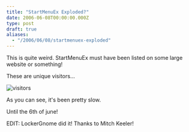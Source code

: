 ```yaml
---
title: "StartMenuEx Exploded?"
date: 2006-06-08T00:00:00.000Z
type: post
draft: true
aliases:
  - "/2006/06/08/startmenuex-exploded"
---
```

This is quite weird. StartMenuEx must have been listed on some large website or something!

These are unique visitors...

![visitors](/images/visitors.jpg)

As you can see, it's been pretty slow.

Until the 6th of june!

EDIT: LockerGnome did it! Thanks to Mitch Keeler!
